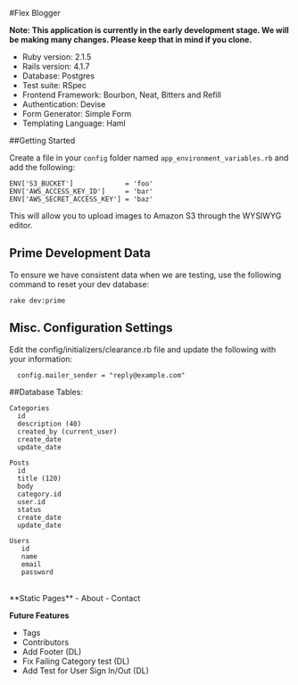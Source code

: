 #Flex Blogger

**Note: This application is currently in the early development stage.  We will be making many changes.  Please keep that in mind if you clone.**

* Ruby version: 2.1.5
* Rails version: 4.1.7
* Database:  Postgres
* Test suite:  RSpec
* Frontend Framework: Bourbon, Neat, Bitters and Refill<br>
* Authentication: Devise
* Form Generator: Simple Form
* Templating Language: Haml

##Getting Started

Create a file in your `config` folder named `app_environment_variables.rb` and add the following:
```
ENV['S3_BUCKET']             = 'foo'
ENV['AWS_ACCESS_KEY_ID']     = 'bar'
ENV['AWS_SECRET_ACCESS_KEY'] = 'baz'
```
This will allow you to upload images to Amazon S3 through the WYSIWYG editor.

## Prime Development Data
To ensure we have consistent data when we are testing, use the following command to reset your dev database:

```
rake dev:prime
```

## Misc. Configuration Settings
Edit the config/initializers/clearance.rb file and update the following with your information:

```
  config.mailer_sender = "reply@example.com"
```

##Database Tables:
```
Categories
  id
  description (40)
  created_by (current_user)
  create_date
  update_date

Posts
  id
  title (120)
  body
  category.id
  user.id
  status
  create_date
  update_date

Users
   id
   name
   email
   password
```
<br>
**Static Pages**
-  About
-  Contact

**Future Features**
* Tags
* Contributors
* Add Footer (DL)
* Fix Failing Category test (DL)
* Add Test for User Sign In/Out (DL)